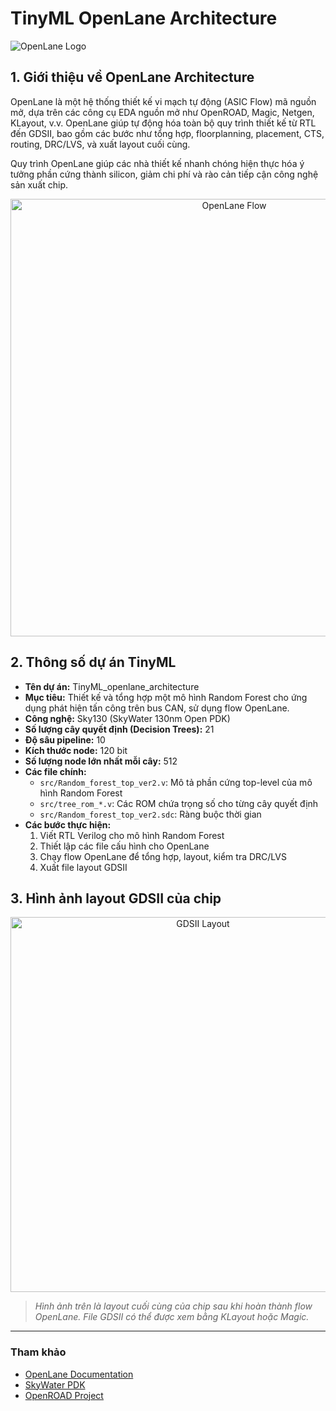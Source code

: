 # TinyML OpenLane Architecture

![OpenLane Logo](https://openlane.readthedocs.io/en/latest/_images/openlane_logo.png)

## 1. Giới thiệu về OpenLane Architecture

OpenLane là một hệ thống thiết kế vi mạch tự động (ASIC Flow) mã nguồn mở, dựa trên các công cụ EDA nguồn mở như OpenROAD, Magic, Netgen, KLayout, v.v. OpenLane giúp tự động hóa toàn bộ quy trình thiết kế từ RTL đến GDSII, bao gồm các bước như tổng hợp, floorplanning, placement, CTS, routing, DRC/LVS, và xuất layout cuối cùng.

Quy trình OpenLane giúp các nhà thiết kế nhanh chóng hiện thực hóa ý tưởng phần cứng thành silicon, giảm chi phí và rào cản tiếp cận công nghệ sản xuất chip.

<p align="center">
  <img src="https://openlane.readthedocs.io/en/latest/_images/flow.png" alt="OpenLane Flow" width="700"/>
</p>

## 2. Thông số dự án TinyML

- **Tên dự án:** TinyML_openlane_architecture
- **Mục tiêu:** Thiết kế và tổng hợp một mô hình Random Forest cho ứng dụng phát hiện tấn công trên bus CAN, sử dụng flow OpenLane.
- **Công nghệ:** Sky130 (SkyWater 130nm Open PDK)
- **Số lượng cây quyết định (Decision Trees):** 21
- **Độ sâu pipeline:** 10
- **Kích thước node:** 120 bit
- **Số lượng node lớn nhất mỗi cây:** 512
- **Các file chính:**
  - `src/Random_forest_top_ver2.v`: Mô tả phần cứng top-level của mô hình Random Forest
  - `src/tree_rom_*.v`: Các ROM chứa trọng số cho từng cây quyết định
  - `src/Random_forest_top_ver2.sdc`: Ràng buộc thời gian
- **Các bước thực hiện:**
  1. Viết RTL Verilog cho mô hình Random Forest
  2. Thiết lập các file cấu hình cho OpenLane
  3. Chạy flow OpenLane để tổng hợp, layout, kiểm tra DRC/LVS
  4. Xuất file layout GDSII

## 3. Hình ảnh layout GDSII của chip

<p align="center">
  <img src="runs/RUN_2025.05.08_06.07.33/results/final/Random_forest_top_ver2.gdsii.png" alt="GDSII Layout" width="600"/>
</p>

> *Hình ảnh trên là layout cuối cùng của chip sau khi hoàn thành flow OpenLane. File GDSII có thể được xem bằng KLayout hoặc Magic.*

---

### Tham khảo
- [OpenLane Documentation](https://openlane.readthedocs.io/en/latest/)
- [SkyWater PDK](https://skywater-pdk.readthedocs.io/en/main/)
- [OpenROAD Project](https://theopenroadproject.org/)